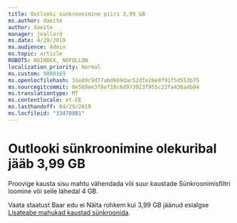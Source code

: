 ```yaml
---
title: Outlooki sünkroonimine piiri 3,99 GB
ms.author: daeite
author: daeite
manager: joallard
ms.date: 4/29/2019
ms.audience: Admin
ms.topic: article
ROBOTS: NOINDEX, NOFOLLOW
localization_priority: Normal
ms.custom: 9000169
ms.openlocfilehash: 31e89c9d77abd669dac52dfe26e0f91f5d553b75
ms.sourcegitcommit: 8e5b9ee3f8ef10c6d973923f955c23fa436adb84
ms.translationtype: MT
ms.contentlocale: et-EE
ms.lasthandoff: 04/29/2019
ms.locfileid: "33470881"
---
```

# <a name="outlook-sync-status-bar-remains-at-399-gb"></a>Outlooki sünkroonimine olekuribal jääb 3,99 GB

Proovige kausta sisu mahtu vähendada või suur kaustade Sünkroonimisfiltri loomine või selle lähedal 4 GB.

Vaata staatust Baar edu ei Näita rohkem kui 3,99 GB jäänud esialgse [Lisateabe mahukad kaustad sünkroonida](https://support.microsoft.com/en-us/help/2738323/status-bar-progress-never-shows-more-than-3-99-gb-remaining-on-initial).